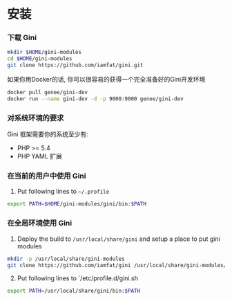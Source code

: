 # 安装
### 下载 Gini
```bash
mkdir $HOME/gini-modules
cd $HOME/gini-modules
git clone https://github.com/iamfat/gini.git
```
如果你用Docker的话, 你可以很容易的获得一个完全准备好的Gini开发环境
```bash
docker pull genee/gini-dev
docker run --name gini-dev -d -p 9000:9000 genee/gini-dev
```

### 对系统环境的要求
Gini 框架需要你的系统至少有:

* PHP >= 5.4
* PHP YAML 扩展


### 在当前的用户中使用 Gini
1. Put following lines to `~/.profile`
```bash
export PATH=$HOME/gini-modules/gini/bin:$PATH
```

### 在全局环境使用 Gini
1. Deploy the build to `/usr/local/share/gini` and setup a place to put gini modules
```bash
mkdir -p /usr/local/share/gini-modules
git clone https://github.com/iamfat/gini /usr/local/share/gini-modules/gini
```

2. Put following lines to `/etc/profile.d/gini.sh
```bash
export PATH=/usr/local/share/gini/bin:$PATH
```
